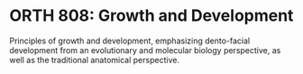 # ORTH 808: Growth and Development

Principles of growth and development, emphasizing dento-facial development from an evolutionary and molecular biology perspective, as well as the traditional anatomical perspective.